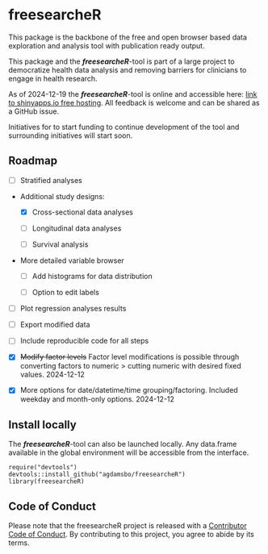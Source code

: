 # freesearcheR

<!-- badges: start -->

<!-- badges: end -->

This package is the backbone of the free and open browser based data exploration and analysis tool with publication ready output.

This package and the ***freesearcheR***-tool is part of a large project to democratize health data analysis and removing barriers for clinicians to engage in health research.

As of 2024-12-19 the ***freesearcheR***-tool is online and accessible here: [link to shinyapps.io free hosting](https://agdamsbo.shinyapps.io/freesearcheR/). All feedback is welcome and can be shared as a GitHub issue.

Initiatives for to start funding to continue development of the tool and surrounding initiatives will start soon.

## Roadmap

-   [ ] Stratified analyses

-   Additional study designs:

    -   [x] Cross-sectional data analyses

    -   [ ] Longitudinal data analyses

    -   [ ] Survival analysis

-   More detailed variable browser

    -   [ ] Add histograms for data distribution

    -   [ ] Option to edit labels

-   [ ] Plot regression analyses results

-   [ ] Export modified data

-   [ ] Include reproducible code for all steps

-   [x] ~~Modify factor levels~~ Factor level modifications is possible through converting factors to numeric > cutting numeric with desired fixed values. 2024-12-12

-   [x] More options for date/datetime/time grouping/factoring. Included weekday and month-only options. 2024-12-12


## Install locally

The ***freesearcheR***-tool can also be launched locally. Any data.frame available in the global environment will be accessible from the interface.

```
require("devtools")
devtools::install_github("agdamsbo/freesearcheR")
library(freesearcheR)

```


## Code of Conduct

Please note that the freesearcheR project is released with a [Contributor Code of Conduct](https://contributor-covenant.org/version/2/1/CODE_OF_CONDUCT.html). By contributing to this project, you agree to abide by its terms.
